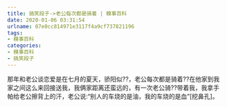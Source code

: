 ```yaml
---
title: 搞笑段子->老公每次都是骑着 | 糗事百科
date: 2020-01-06 03:31:54
urlname: 07e0cc814971e3117f4a9cf737821196
tags: 
- 糗事百科
categories:
- 糗事百科
- 搞笑段子
---
```

那年和老公谈恋爱是在七月的夏天，骄阳似??，老公每次都是骑着??在他家到我家之间这么来回接送我，我俩家距离还蛮远的，有一次老公骑??带着我，我拿手帕给老公擦背上的汗，老公说:“别人的车烧的是油，我的车烧的是血”[挖鼻孔]。


